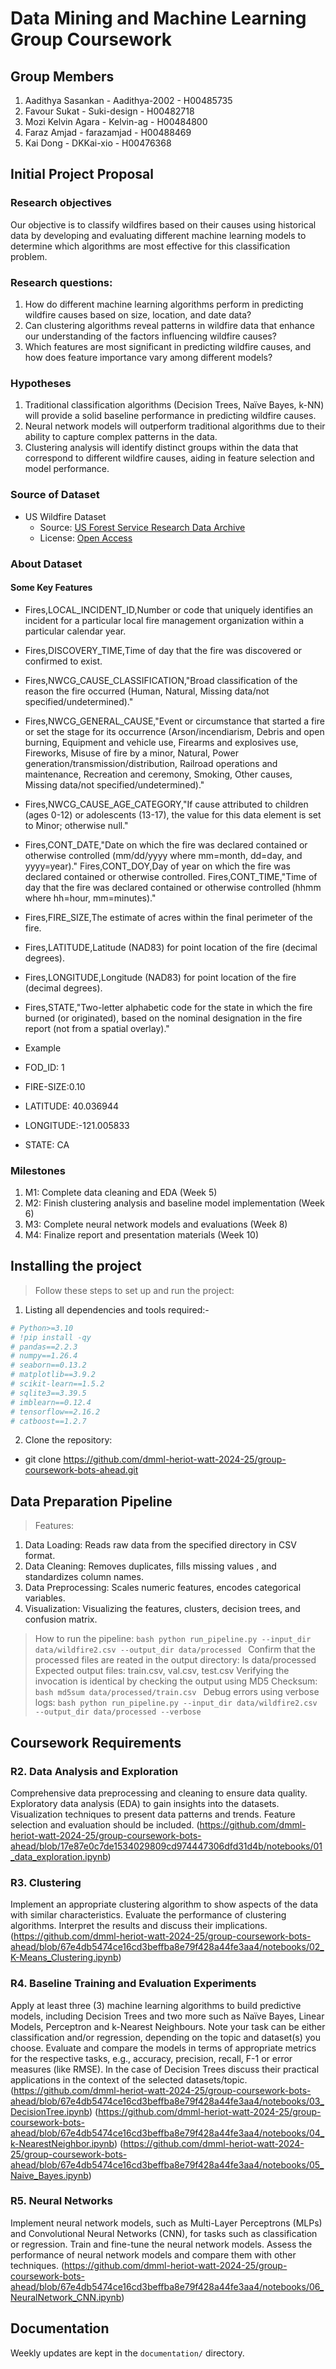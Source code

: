 
# Data Mining and Machine Learning Group Coursework


## Group Members

1. Aadithya Sasankan - Aadithya-2002 - H00485735
2. Favour Sukat - Suki-design - H00482718
3. Mozi Kelvin Agara - Kelvin-ag - H00484800
4. Faraz Amjad - farazamjad - H00488469
5. Kai Dong - DKKai-xio - H00476368

## Initial Project Proposal


### Research objectives

Our objective is to classify wildfires based on their causes using historical data by developing and evaluating different machine learning models to determine which algorithms are most effective for this classification problem.
  
### Research questions:
1. How do different machine learning algorithms perform in predicting wildfire causes based on size, location, and date data?
2. Can clustering algorithms reveal patterns in wildfire data that enhance our understanding of the factors influencing wildfire causes?
3. Which features are most significant in predicting wildfire causes, and how does feature importance vary among different models?

### Hypotheses
1. Traditional classification algorithms (Decision Trees, Naïve Bayes, k-NN) will provide a solid baseline performance in predicting wildfire causes.
2. Neural network models will outperform traditional algorithms due to their ability to capture complex patterns in the data.
3. Clustering analysis will identify distinct groups within the data that correspond to different wildfire causes, aiding in feature selection and model performance.

### Source of Dataset

- US Wildfire Dataset
  - Source: [US Forest Service Research Data Archive](https://www.fs.usda.gov/rds/archive/catalog/RDS-2013-0009.6)
  - License: [Open Access](https://www.fs.usda.gov/rds/archive/dataUseInfo)

### About Dataset
#### Some Key Features
- Fires,LOCAL_INCIDENT_ID,Number or code that uniquely identifies an incident for a particular local fire management organization within a particular calendar year.
- Fires,DISCOVERY_TIME,Time of day that the fire was discovered or confirmed to exist.
- Fires,NWCG_CAUSE_CLASSIFICATION,"Broad classification of the reason the fire occurred (Human, Natural, Missing data/not specified/undetermined)."
- Fires,NWCG_GENERAL_CAUSE,"Event or circumstance that started a fire or set the stage for its occurrence (Arson/incendiarism, Debris and open burning, Equipment and vehicle use, Firearms and explosives use, Fireworks, Misuse of fire by a minor, Natural, Power generation/transmission/distribution, Railroad operations and maintenance, Recreation and ceremony, Smoking, Other causes, Missing data/not specified/undetermined)."
- Fires,NWCG_CAUSE_AGE_CATEGORY,"If cause attributed to children (ages 0-12) or adolescents (13-17), the value for this data element is set to Minor; otherwise null."
- Fires,CONT_DATE,"Date on which the fire was declared contained or otherwise controlled (mm/dd/yyyy where mm=month, dd=day, and yyyy=year)."
Fires,CONT_DOY,Day of year on which the fire was declared contained or otherwise controlled.
Fires,CONT_TIME,"Time of day that the fire was declared contained or otherwise controlled (hhmm where hh=hour, mm=minutes)."
- Fires,FIRE_SIZE,The estimate of acres within the final perimeter of the fire.
- Fires,LATITUDE,Latitude (NAD83) for point location of the fire (decimal degrees).
- Fires,LONGITUDE,Longitude (NAD83) for point location of the fire (decimal degrees).
- Fires,STATE,"Two-letter alphabetic code for the state in which the fire burned (or originated), based on the nominal designation in the fire report (not from a spatial overlay)." 

- Example
- FOD_ID: 1
- FIRE-SIZE:0.10
- LATITUDE: 40.036944
- LONGITUDE:-121.005833
- STATE: CA

### Milestones

1. M1: Complete data cleaning and EDA (Week 5)
2. M2: Finish clustering analysis and baseline model implementation (Week 6)
3. M3: Complete neural network models and evaluations (Week 8)
4. M4: Finalize report and presentation materials (Week 10)


## Installing the project

> Follow these steps to set up and run the project:
1. Listing all dependencies and tools required:-
```bash
# Python>=3.10
# !pip install -qy 
# pandas==2.2.3 
# numpy==1.26.4 
# seaborn==0.13.2
# matplotlib==3.9.2 
# scikit-learn==1.5.2
# sqlite3==3.39.5
# imblearn==0.12.4
# tensorflow==2.16.2
# catboost==1.2.7
```
2. Clone the repository:
- git clone https://github.com/dmml-heriot-watt-2024-25/group-coursework-bots-ahead.git

## Data Preparation Pipeline

> Features:
1. Data Loading: Reads raw data from the specified directory in CSV format.
2. Data Cleaning: Removes duplicates, fills missing values , and standardizes column names.
3. Data Preprocessing: Scales numeric features, encodes categorical variables.
4. Visualization: Visualizing the features, clusters, decision trees, and confusion matrix.

> How to run the pipeline:
```bash python run_pipeline.py --input_dir data/wildfire2.csv --output_dir data/processed ```
> Confirm that the processed files are  reated in the output directory:
ls data/processed
Expected output files: train.csv, val.csv, test.csv
Verifying the invocation is identical by checking the output using MD5 Checksum:
```bash md5sum data/processed/train.csv ``` 
Debug errors using verbose logs:
```bash python run_pipeline.py --input_dir data/wildfire2.csv --output_dir data/processed --verbose ```


## Coursework Requirements

### R2. Data Analysis and Exploration
Comprehensive data preprocessing and cleaning to ensure data quality. Exploratory data analysis (EDA) to gain insights into the datasets. Visualization techniques to present data patterns and trends. Feature selection and evaluation should be included. (https://github.com/dmml-heriot-watt-2024-25/group-coursework-bots-ahead/blob/17e87e0c7de1534029809cd974447306dfd31d4b/notebooks/01_data_exploration.ipynb)
### R3. Clustering
Implement an appropriate clustering algorithm to show aspects of the data with similar characteristics. Evaluate the performance of clustering algorithms. Interpret the results and discuss their implications.(https://github.com/dmml-heriot-watt-2024-25/group-coursework-bots-ahead/blob/67e4db5474ce16cd3beffba8e79f428a44fe3aa4/notebooks/02_K-Means_Clustering.ipynb)
### R4.	Baseline Training and Evaluation Experiments
Apply at least three (3) machine learning algorithms to build predictive models, including Decision Trees and two more such as Naïve Bayes, Linear Models, Perceptron and k-Nearest Neighbours. Note your task can be either classification and/or regression, depending on the topic and dataset(s) you choose. Evaluate and compare the models in terms of appropriate metrics for the respective tasks, e.g., accuracy, precision, recall, F-1 or error measures (like RMSE). In the case of Decision Trees discuss their practical applications in the context of the selected datasets/topic. 
(https://github.com/dmml-heriot-watt-2024-25/group-coursework-bots-ahead/blob/67e4db5474ce16cd3beffba8e79f428a44fe3aa4/notebooks/03_DecisionTree.ipynb) 
(https://github.com/dmml-heriot-watt-2024-25/group-coursework-bots-ahead/blob/67e4db5474ce16cd3beffba8e79f428a44fe3aa4/notebooks/04_k-NearestNeighbor.ipynb) 
(https://github.com/dmml-heriot-watt-2024-25/group-coursework-bots-ahead/blob/67e4db5474ce16cd3beffba8e79f428a44fe3aa4/notebooks/05_Naive_Bayes.ipynb)
### R5. Neural Networks
Implement neural network models, such as Multi-Layer Perceptrons (MLPs) and Convolutional Neural Networks (CNN), for tasks such as classification or regression. Train and fine-tune the neural network models. Assess the performance of neural network models and compare them with other techniques.
(https://github.com/dmml-heriot-watt-2024-25/group-coursework-bots-ahead/blob/67e4db5474ce16cd3beffba8e79f428a44fe3aa4/notebooks/06_NeuralNetwork_CNN.ipynb)

## Documentation

Weekly updates are kept in the `documentation/` directory.

